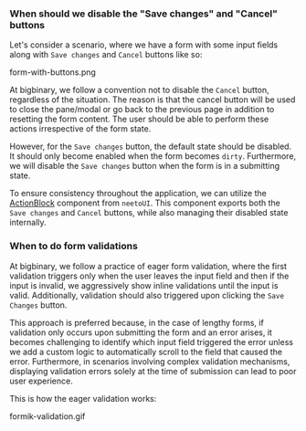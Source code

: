 ### When should we disable the "Save changes" and "Cancel" buttons

Let's consider a scenario, where we have a form with some input fields along with `Save changes` and `Cancel` buttons like so:

<image>form-with-buttons.png</image>

At bigbinary, we follow a convention not to disable the `Cancel` button, regardless of the situation. The reason is that the cancel button will be used to close the pane/modal or go back to the previous page in addition to resetting the form content. The user should be able to perform these actions irrespective of the form state.

However, for the `Save changes` button, the default state should be disabled. It should only become enabled when the form becomes `dirty`. Furthermore, we will disable the `Save changes` button when the form is in a submitting state.

To ensure consistency throughout the application, we can utilize the [ActionBlock](https://github.com/bigbinary/neeto-ui/blob/main/src/components/formik/ActionBlock.jsx) component from `neetoUI`. This component exports both the `Save changes` and `Cancel` buttons, while also managing their disabled state internally.

### When to do form validations

At bigbinary, we follow a practice of eager form validation, where the first validation triggers only when the user leaves the input field and then if the input is invalid, we aggressively show inline validations until the input is valid. Additionally, validation should also triggered upon clicking the `Save Changes` button.

This approach is preferred because, in the case of lengthy forms, if validation only occurs upon submitting the form and an error arises, it becomes challenging to identify which input field triggered the error unless we add a custom logic to automatically scroll to the field that caused the error. Furthermore, in scenarios involving complex validation mechanisms, displaying validation errors solely at the time of submission can lead to poor user experience.

This is how the eager validation works:

<image>formik-validation.gif</image>
